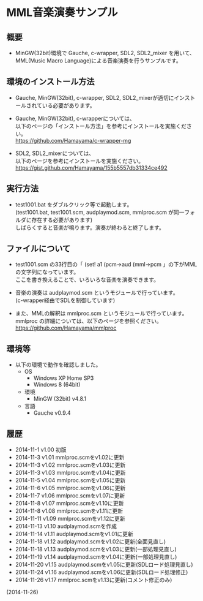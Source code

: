# MML音楽演奏サンプル

## 概要
- MinGW(32bit)環境で Gauche, c-wrapper, SDL2, SDL2_mixer を用いて、  
  MML(Music Macro Language)による音楽演奏を行うサンプルです。


## 環境のインストール方法
- Gauche, MinGW(32bit), c-wrapper, SDL2, SDL2_mixerが適切にインストールされている必要があります。

- Gauche, MinGW(32bit), c-wrapperについては、  
  以下のページの「インストール方法」を参考にインストールを実施ください。  
  https://github.com/Hamayama/c-wrapper-mg

- SDL2, SDL2_mixerについては、  
  以下のページを参考にインストールを実施ください。  
  https://gist.github.com/Hamayama/155b5557db31334ce492


## 実行方法
- test1001.bat をダブルクリック等で起動します。  
  (test1001.bat, test1001.scm, audplaymod.scm, mmlproc.scm が同一フォルダに存在する必要があります)  
  しばらくすると音楽が鳴ります。演奏が終わると終了します。


## ファイルについて
- test1001.scm の33行目の「 (set! a1 (pcm->aud (mml->pcm 」の下がMMLの文字列になっています。  
  ここを書き換えることで、いろいろな音楽を演奏できます。

- 音楽の演奏は audplaymod.scm というモジュールで行っています。  
  (c-wrapper経由でSDLを制御しています)

- また、MMLの解釈は mmlproc.scm というモジュールで行っています。  
  mmlproc の詳細については、以下のページを参照ください。  
  https://github.com/Hamayama/mmlproc


## 環境等
- 以下の環境で動作を確認しました。
  - OS
    - Windows XP Home SP3
    - Windows 8 (64bit)
  - 環境
    - MinGW (32bit) v4.8.1
  - 言語
    - Gauche v0.9.4

## 履歴
- 2014-11-1  v1.00 初版
- 2014-11-3  v1.01 mmlproc.scmをv1.02に更新
- 2014-11-3  v1.02 mmlproc.scmをv1.03に更新
- 2014-11-3  v1.03 mmlproc.scmをv1.04に更新
- 2014-11-5  v1.04 mmlproc.scmをv1.05に更新
- 2014-11-6  v1.05 mmlproc.scmをv1.06に更新
- 2014-11-7  v1.06 mmlproc.scmをv1.07に更新
- 2014-11-8  v1.07 mmlproc.scmをv1.10に更新
- 2014-11-8  v1.08 mmlproc.scmをv1.11に更新
- 2014-11-11 v1.09 mmlproc.scmをv1.12に更新
- 2014-11-13 v1.10 audplaymod.scmを作成
- 2014-11-14 v1.11 audplaymod.scmをv1.01に更新
- 2014-11-18 v1.12 audplaymod.scmをv1.02に更新(全面見直し)
- 2014-11-18 v1.13 audplaymod.scmをv1.03に更新(一部処理見直し)
- 2014-11-19 v1.14 audplaymod.scmをv1.04に更新(一部処理見直し)
- 2014-11-20 v1.15 audplaymod.scmをv1.05に更新(SDLロード処理見直し)
- 2014-11-24 v1.16 audplaymod.scmをv1.06に更新(SDLロード処理修正)
- 2014-11-26 v1.17 mmlproc.scmをv1.13に更新(コメント修正のみ)


(2014-11-26)
